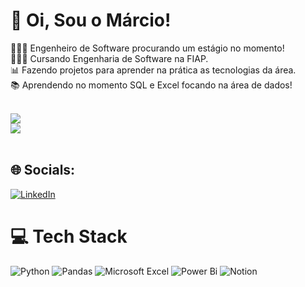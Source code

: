 <!-- Level 3: Add custom code -->

# 👋 Oi, Sou o Márcio!
👩🏻‍💻 Engenheiro de Software procurando um estágio no momento!<br/>
👩🏻‍🎓 Cursando Engenharia de Software na FIAP.<br/>
📊 Fazendo projetos para aprender na prática as tecnologias da área.<br/>
📚 Aprendendo no momento SQL e Excel focando na área de dados!<br/><br/>

<!-- GitHub stats from https://github.com/anuraghazra/github-readme-stats -->
![](https://github-readme-streak-stats.herokuapp.com/?user=gastaldl&theme=dark&hide_border=false)<br/>
![](https://github-readme-stats.vercel.app/api/top-langs/?username=gastaldl&theme=dark&hide_border=false&include_all_commits=true&count_private=false&layout=compact)<br/><br/>

## 🌐 Socials:
[![LinkedIn](https://img.shields.io/badge/LinkedIn-%230077B5.svg?logo=linkedin&logoColor=white)](https://linkedin.com/in/marcio-gastaldi/) 

# 💻 Tech Stack
<!-- Badges from https://github.com/Ileriayo/markdown-badges -->
![Python](https://img.shields.io/badge/python-3670A0?style=for-the-badge&logo=python&logoColor=ffdd54)
![Pandas](https://img.shields.io/badge/pandas-%23150458.svg?style=for-the-badge&logo=pandas&logoColor=white)
![Microsoft Excel](https://img.shields.io/badge/Microsoft_Excel-217346?style=for-the-badge&logo=microsoft-excel&logoColor=white)
![Power Bi](https://img.shields.io/badge/power_bi-F2C811?style=for-the-badge&logo=powerbi&logoColor=black) 
![Notion](https://img.shields.io/badge/Notion-%23000000.svg?style=for-the-badge&logo=notion&logoColor=white)
